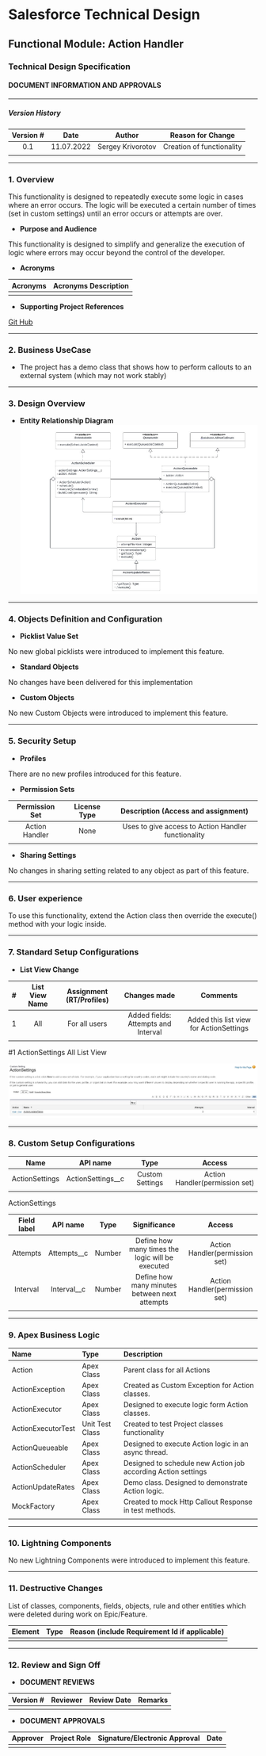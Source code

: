 # Salesforce Technical  Design

## Functional Module: Action Handler

### Technical Design Specification

#### DOCUMENT INFORMATION AND APPROVALS

***

##### Version History

| Version # |    Date    |      Author       |     Reason for Change     |
|:---------:|:----------:|:-----------------:|:-------------------------:|
|    0.1    | 11.07.2022 | Sergey Krivorotov | Creation of functionality | 
|           |            |                   |                           |

***

### 1. Overview

This functionality is designed to repeatedly execute some logic in cases where an error occurs.
The logic will be executed a certain number of times (set in custom settings) until an error 
occurs or attempts are over. 

 - **Purpose and Audience**

This functionality is designed to simplify and generalize the execution of logic where errors
may occur beyond the control of the developer.

 - **Acronyms**

| Acronyms | Acronyms Description |
|:--------:|:--------------------:|
|          |                      |

 - **Supporting Project References**

[Git Hub](https://github.com/Sergey19861/Action-Handler)

***


### 2. Business UseCase
 - The project has a demo class that shows how to perform callouts to an external system (which may not work stably)

***

### 3. Design Overview

 - **Entity Relationship Diagram**
   ![Project Diagram](/images/diagram.jpg)

***

### 4. Objects Definition and Configuration

 - **Picklist Value Set**

No new global picklists were introduced to implement this feature.

 - **Standard Objects**

No changes have been delivered for this implementation

 - **Custom Objects**

No new Custom Objects were introduced to implement this feature.

***

### 5. Security Setup

 - **Profiles**

There are no new profiles introduced for this feature.

 - **Permission Sets** 

| Permission Set    | License Type |         Description (Access and assignment)          |
|:-----------------:|:------------:|:----------------------------------------------------:|
|  Action Handler   |     None     | Uses to give access to Action Handler functionality  |
|                   |              |                                                      |

 - **Sharing Settings**

 No changes in sharing setting related to any object as part of this feature.

***

### 6. User experience

To use this functionality, extend the Action class then override the execute() method with your logic inside.

***

### 7. Standard Setup Configurations

 - **List View Change**

|    #     | List View Name   | Assignment (RT/Profiles) |         Changes made                |           Comments                      |
|:--------:|:----------------:|:------------------------:|:-----------------------------------:|:---------------------------------------:|
|    1     |       All        |      For all users       | Added fields: Attempts and Interval | Added this list view for ActionSettings |
|          |                  |                          |                                     |                                         |

#1 ActionSettings All List View

![All List View](/images/actionSettingsAll.jpg)

***

### 8. Custom Setup Configurations


|      Name      |     API name      |      Type       |             Access             |
|:--------------:|:-----------------:|:---------------:|:------------------------------:|
| ActionSettings | ActionSettings__c | Custom Settings | Action Handler(permission set) | 
|                |                   |                 |                                |

ActionSettings

| Field label |  API name   |  Type  |                   Significance                   |             Access             |
|:-----------:|:-----------:|:------:|:------------------------------------------------:|:------------------------------:|
|  Attempts   | Attempts__c | Number | Define how many times the logic will be executed | Action Handler(permission set) | 
|  Interval   | Interval__c | Number |  Define how many minutes between next attempts   | Action Handler(permission set) |
|             |             |        |                                                  |                                |

***

### 9. Apex Business Logic

| Name               | Type            | Description                                                   |
|:-------------------|:----------------|:--------------------------------------------------------------|
| Action             | Apex Class      | Parent class for all Actions                                  | 
| ActionException    | Apex Class      | Created as Custom Exception for Action classes.               |
| ActionExecutor     | Apex Class      | Designed to execute logic form Action classes.                |
| ActionExecutorTest | Unit Test Class | Created to test Project classes functionality                 |
| ActionQueueable    | Apex Class      | Designed to execute Action logic in an async thread.          |
| ActionScheduler    | Apex Class      | Designed to schedule new Action job according Action settings |
| ActionUpdateRates  | Apex Class      | Demo class. Designed to demonstrate Action logic.             |
| MockFactory        | Apex Class      | Created to mock Http Callout Response in test methods.        |
|                    |                 |                                                               |

***

### 10. Lightning Components

No new Lightning Components were introduced to implement this feature.

***

### 11. Destructive Changes

List of classes, components, fields, objects, rule and other entities which were deleted during work on Epic/Feature.

| Element          | Type             | Reason (include Requirement Id if applicable)           |
|:-----------------|:-----------------|:--------------------------------------------------------|
|                  |                  |                                                         |

***

### 12. Review and Sign Off

 - **DOCUMENT REVIEWS**

| Version # | Reviewer | Review Date | Remarks |
|:----------|:---------|:------------|:--------|
|           |          |             |         | 


 - **DOCUMENT APPROVALS**

| Approver     | Project Role | Signature/Electronic Approval | Date |
|:-------------|:-------------|:------------------------------|:-----|
|              |              |                               |      | 
